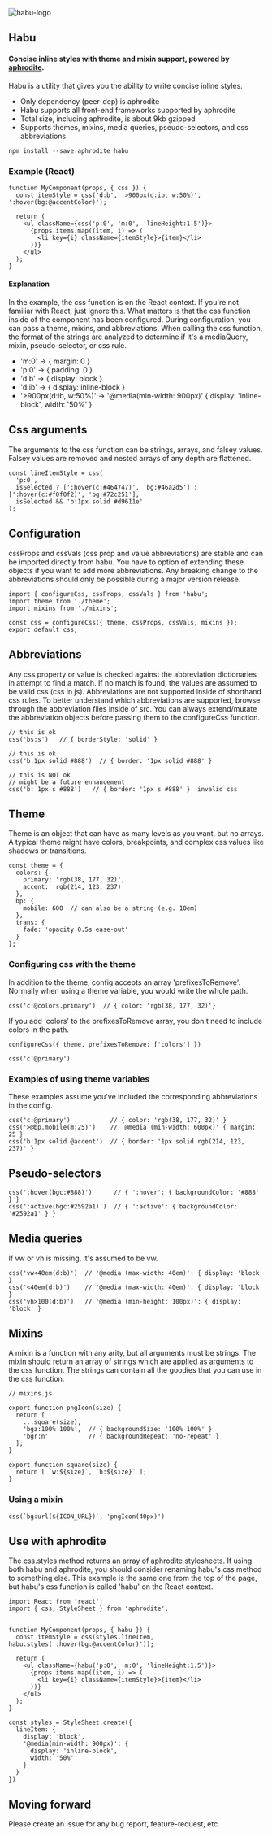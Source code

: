 ![habu-logo](https://cloud.githubusercontent.com/assets/8162640/22945227/772ed4ac-f2c1-11e6-8a17-e3735d2ec7f6.png)

## Habu

#### Concise inline styles with theme and mixin support, powered by [aphrodite](https://github.com/Khan/aphrodite).

Habu is a utility that gives you the ability to write concise inline styles.
* Only dependency (peer-dep) is aphrodite
* Habu supports all front-end frameworks supported by aphrodite
* Total size, including aphrodite, is about 9kb gzipped
* Supports themes, mixins, media queries, pseudo-selectors, and css abbreviations

```
npm install --save aphrodite habu
```

### Example (React)

```
function MyComponent(props, { css }) {
  const itemStyle = css('d:b', '>900px(d:ib, w:50%)', ':hover(bg:@accentColor)');

  return (
    <ul className={css('p:0', 'm:0', 'lineHeight:1.5')}>
      {props.items.map((item, i) => (
        <li key={i} className={itemStyle}>{item}</li>  
      ))}
    </ul>
  );
}
```


#### Explanation
In the example, the css function is on the React context.  If you're not familiar with React, just ignore this.
What matters is that the css function inside of the component has been configured.
During configuration, you can pass a theme, mixins, and abbreviations.  When calling the css function, the format of the strings are analyzed
to determine if it's a mediaQuery, mixin, pseudo-selector, or css rule.

* 'm:0' -> { margin: 0 }
* 'p:0' -> { padding: 0 }
* 'd:b' -> { display: block }
* 'd:ib' -> { display: inline-block }
* '>900px(d:ib, w:50%)' -> '@media(min-width: 900px)' { display: 'inline-block', width: '50%' }


## Css arguments
The arguments to the css function can be strings, arrays, and falsey values.  Falsey values are removed and nested arrays of any depth are flattened.

```
const lineItemStyle = css(
  'p:0',
  isSelected ? [':hover(c:#464747)', 'bg:#46a2d5'] : [':hover(c:#f0f0f2)', 'bg:#72c251'],
  isSelected && 'b:1px solid #d9611e'
);
```


## Configuration
cssProps and cssVals (css prop and value abbreviations) are stable and can be imported directly from habu.  You have to option of extending these objects if
you want to add more abbreviations.  Any breaking change to the abbreviations should only be possible during a major version release.

```
import { configureCss, cssProps, cssVals } from 'habu';
import theme from './theme';
import mixins from './mixins';

const css = configureCss({ theme, cssProps, cssVals, mixins });
export default css;
```


## Abbreviations
Any css property or value is checked against the abbreviation dictionaries in attempt to find a match.
If no match is found, the values are assumed to be valid css (css in js).  Abbreviations are not supported inside of shorthand css rules.
To better understand which abbreviations are supported, browse through the abbreviation files inside of src.
You can always extend/mutate the abbreviation objects before passing them to the configureCss function.

```
// this is ok
css('bs:s')   // { borderStyle: 'solid' }

// this is ok
css('b:1px solid #888')  // { border: '1px solid #888' }

// this is NOT ok
// might be a future enhancement
css('b: 1px s #888')   // { border: '1px s #888' }  invalid css
```


## Theme
Theme is an object that can have as many levels as you want, but no arrays.
A typical theme might have colors, breakpoints, and complex css values like shadows or transitions.

```
const theme = {
  colors: {
    primary: 'rgb(38, 177, 32)',
    accent: 'rgb(214, 123, 237)'
  },
  bp: {
    mobile: 600  // can also be a string (e.g. 10em)
  },
  trans: {
    fade: 'opacity 0.5s ease-out'
  }
};
```


### Configuring css with the theme
In addition to the theme, config accepts an array 'prefixesToRemove'.
Normally when using a theme variable, you would write the whole path.
```
css('c:@colors.primary')  // { color: 'rgb(38, 177, 32)'}
```
If you add 'colors' to the prefixesToRemove array, you don't need to include colors in the path.

```
configureCss({ theme, prefixesToRemove: ['colors'] })
```

```
css('c:@primary')
```


### Examples of using theme variables
These examples assume you've included the corresponding abbreviations in the config.
```
css('c:@primary')           // { color: 'rgb(38, 177, 32)' }
css('>@bp.mobile(m:25)')    // '@media (min-width: 600px)' { margin: 25 }
css('b:1px solid @accent')  // { border: '1px solid rgb(214, 123, 237)' }
```


## Pseudo-selectors
```
css(':hover(bgc:#888)')      // { ':hover': { backgroundColor: '#888' } }
css(':active(bgc:#2592a1)')  // { ':active': { backgroundColor: '#2592a1' } }
```


## Media queries
If vw or vh is missing, it's assumed to be vw.

```
css('vw<40em(d:b)')  // '@media (max-width: 40em)': { display: 'block' }
css('<40em(d:b)')    // '@media (max-width: 40em)': { display: 'block' }
css('vh>100(d:b)')   // '@media (min-height: 100px)': { display: 'block' }
```


## Mixins
A mixin is a function with any arity, but all arguments must be strings.
The mixin should return an array of strings which are applied as arguments to the css function.
The strings can contain all the goodies that you can use in the css function.

```
// mixins.js

export function pngIcon(size) {
  return [
    ...square(size),
    'bgz:100% 100%',  // { backgroundSize: '100% 100%' }
    'bgr:n'           // { backgroundRepeat: 'no-repeat' }
  ];
}

export function square(size) {
  return [ `w:${size}`, `h:${size}` ];
}
```


### Using a mixin
```
css(`bg:url(${ICON_URL})`, 'pngIcon(40px)')
```


## Use with aphrodite
The css.styles method returns an array of aphrodite stylesheets.  If using both habu and aphrodite,
you should consider renaming habu's css method to something else.  This example is the same one from
the top of the page, but habu's css function is called 'habu' on the React context.

```
import React from 'react';
import { css, StyleSheet } from 'aphrodite';


function MyComponent(props, { habu }) {
  const itemStyle = css(styles.lineItem, habu.styles(':hover(bg:@accentColor)'));

  return (
    <ul className={habu('p:0', 'm:0', 'lineHeight:1.5')}>
      {props.items.map((item, i) => (
        <li key={i} className={itemStyle}>{item}</li>  
      ))}
    </ul>
  );
}

const styles = StyleSheet.create({
  lineItem: {
    display: 'block',
    '@media(min-width: 900px)': {
      display: 'inline-block',
      width: '50%'
    }
  }
})
```



## Moving forward

Please create an issue for any bug report, feature-request, etc.
